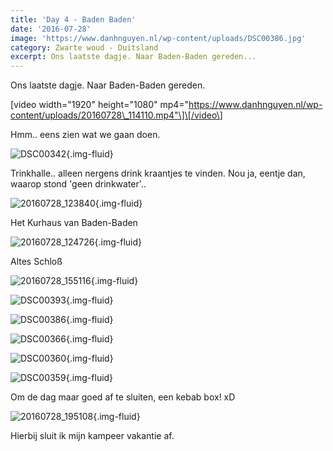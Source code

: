 ```yaml
---
title: 'Day 4 - Baden Baden'
date: '2016-07-28'
image: 'https://www.danhnguyen.nl/wp-content/uploads/DSC00386.jpg'
category: Zwarte woud - Duitsland
excerpt: Ons laatste dagje. Naar Baden-Baden gereden...
---
```


Ons laatste dagje. Naar Baden-Baden gereden.

\[video width="1920" height="1080" mp4="https://www.danhnguyen.nl/wp-content/uploads/20160728\_114110.mp4"\]\[/video\]

Hmm.. eens zien wat we gaan doen.

![DSC00342](https://www.danhnguyen.nl/wp-content/uploads/DSC00342.jpg){.img-fluid}

Trinkhalle.. alleen nergens drink kraantjes te vinden. Nou ja, eentje dan, waarop stond 'geen drinkwater'..

![20160728_123840](https://www.danhnguyen.nl/wp-content/uploads/20160728_123840-e1470219216685.jpg){.img-fluid}

Het Kurhaus van Baden-Baden

![20160728_124726](https://www.danhnguyen.nl/wp-content/uploads/20160728_124726-e1470219263816.jpg){.img-fluid}

Altes Schloß

![20160728_155116](https://www.danhnguyen.nl/wp-content/uploads/20160728_155116-e1470219202194.jpg){.img-fluid}

![DSC00393](https://www.danhnguyen.nl/wp-content/uploads/DSC00393.jpg){.img-fluid}

![DSC00386](https://www.danhnguyen.nl/wp-content/uploads/DSC00386.jpg){.img-fluid}

![DSC00366](https://www.danhnguyen.nl/wp-content/uploads/DSC00366.jpg){.img-fluid}

![DSC00360](https://www.danhnguyen.nl/wp-content/uploads/DSC00360.jpg){.img-fluid}

![DSC00359](https://www.danhnguyen.nl/wp-content/uploads/DSC00359.jpg){.img-fluid}

Om de dag maar goed af te sluiten, een kebab box! xD

![20160728_195108](https://www.danhnguyen.nl/wp-content/uploads/20160728_195108-e1470219190599.jpg){.img-fluid}

Hierbij sluit ik mijn kampeer vakantie af.
